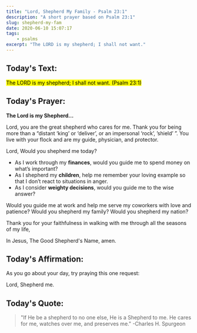 ```yaml
---
title: "Lord, Shepherd My Family - Psalm 23:1"
description: "A short prayer based on Psalm 23:1"
slug: shepherd-my-fam 
date: 2020-06-10 15:07:17
tags:
    - psalms
excerpt: "The LORD is my shepherd; I shall not want."
---
```


## Today's Text:

<mark>The LORD is my shepherd; I shall not want. (Psalm 23:1)<mark>

## Today's Prayer:

**The Lord is my Shepherd…**

Lord, you are the great shepherd who cares for me. Thank you for being more than a “distant ‘king’ or ‘deliver’, or an impersonal ‘rock’, ’shield’ ”. You live with your flock and are my guide, physician, and protector. 

Lord, Would you shepherd me today? 

- As I work through my **finances**, would you guide me to spend money on what’s important?
- As I shepherd my **children**, help me remember your loving example so that I don’t react to situations in anger.
- As I consider **weighty decisions**, would you guide me to the wise answer?

Would you guide me at work and help me serve my coworkers with love and patience? Would you shepherd my family? Would you shepherd my nation?

Thank you for your faithfulness in walking with me through all the seasons of my life, 

In Jesus, The Good Shepherd's Name, amen. 

## Today's Affirmation:

As you go about your day, try praying this one request:

Lord, Shepherd me. 

## Today's Quote:

> "If He be a shepherd to no one else, He is a Shepherd to me. He cares for me, watches over me, and preserves me." -Charles H. Spurgeon
